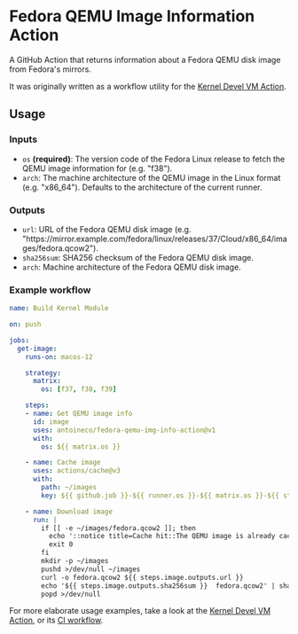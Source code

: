 # Fedora QEMU Image Information Action

A GitHub Action that returns information about a Fedora QEMU disk image from
Fedora's mirrors.

It was originally written as a workflow utility for the [Kernel Devel VM
Action][kdev].

## Usage

### Inputs

- `os` **(required)**: The version code of the Fedora Linux release to fetch
  the QEMU image information for (e.g. "f38").
- `arch`: The machine architecture of the QEMU image in the Linux format (e.g.
  "x86_64"). Defaults to the architecture of the current runner.

### Outputs

- `url`: URL of the Fedora QEMU disk image (e.g.
  "https://<area>mirror.example.com/fedora/linux/releases/37/Cloud/x86_64/images/fedora.qcow2").
- `sha256sum`: SHA256 checksum of the Fedora QEMU disk image.
- `arch`: Machine architecture of the Fedora QEMU disk image.

### Example workflow

```yaml
name: Build Kernel Module

on: push

jobs:
  get-image:
    runs-on: macos-12

    strategy:
      matrix:
        os: [f37, f38, f39]

    steps:
    - name: Get QEMU image info
      id: image
      uses: antoineco/fedora-qemu-img-info-action@v1
      with:
        os: ${{ matrix.os }}

    - name: Cache image
      uses: actions/cache@v3
      with:
        path: ~/images
        key: ${{ github.job }}-${{ runner.os }}-${{ matrix.os }}-${{ steps.image.outputs.sha256sum }}

    - name: Download image
      run: |
        if [[ -e ~/images/fedora.qcow2 ]]; then
          echo '::notice title=Cache hit::The QEMU image is already cached'
          exit 0
        fi
        mkdir -p ~/images
        pushd >/dev/null ~/images
        curl -o fedora.qcow2 ${{ steps.image.outputs.url }}
        echo '${{ steps.image.outputs.sha256sum }}  fedora.qcow2' | sha256sum -c -
        popd >/dev/null
```

For more elaborate usage examples, take a look at the [Kernel Devel VM
Action][kdev-action], or its [CI workflow][kdev-ci].

[kdev]: https://github.com/antoineco/kernel-devel-vm-action
[kdev-action]: https://github.com/antoineco/kernel-devel-vm-action/blob/main/action.yml
[kdev-ci]: https://github.com/antoineco/kernel-devel-vm-action/blob/main/.github/workflows/ci.yaml
[ci]: .github/workflows/ci.yaml
